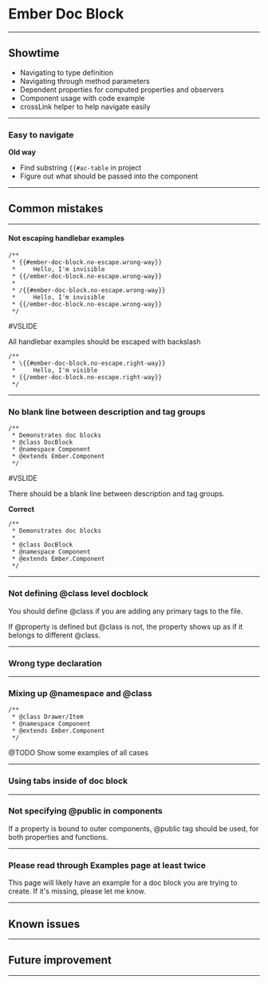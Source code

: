 # Ember Doc Block

---

## Showtime

* Navigating to type definition
* Navigating through method parameters
* Dependent properties for computed properties and observers
* Component usage with code example
* crossLink helper to help navigate easily

---

### Easy to navigate

**Old way**

- Find substring `{{#ac-table` in project
- Figure out what should be passed into the component

---

## Common mistakes

---

#### Not escaping handlebar examples

```
/**
 * {{#ember-doc-block.no-escape.wrong-way}}
 *     Hello, I'm invisible
 * {{/ember-doc-block.no-escape.wrong-way}}
 *
 * /{{#ember-doc-block.no-escape.wrong-way}}
 *     Hello, I'm invisible
 * {{/ember-doc-block.no-escape.wrong-way}}
 */
```

#VSLIDE

All handlebar examples should be escaped with backslash

```
/**
 * \{{#ember-doc-block.no-escape.right-way}}
 *     Hello, I'm visible
 * {{/ember-doc-block.no-escape.right-way}}
 */
```

---

### No blank line between description and tag groups

```
/**
 * Demonstrates doc blocks
 * @class DocBlock
 * @namespace Component
 * @extends Ember.Component
 */
```

#VSLIDE

There should be a blank line between description and tag groups.

**Correct**
```
/**
 * Demonstrates doc blocks
 *
 * @class DocBlock
 * @namespace Component
 * @extends Ember.Component
 */
```

---

### Not defining @class level docblock

You should define @class if you are adding any primary tags to the file.

If @property is defined but @class is not, the property shows up as if it belongs
to different @class.

---

### Wrong type declaration

---

### Mixing up @namespace and @class

```
/**
 * @class Drawer/Item
 * @namespace Component
 * @extends Ember.Component
 */
```

@TODO Show some examples of all cases

---

### Using tabs inside of doc block

---

### Not specifying @public in components

If a property is bound to outer components, @public tag should be used, for both
properties and functions.

---

### Please read through Examples page at least twice

This page will likely have an example for a doc block you are trying to create.
If it's missing, please let me know.

---

## Known issues

---

## Future improvement

---
